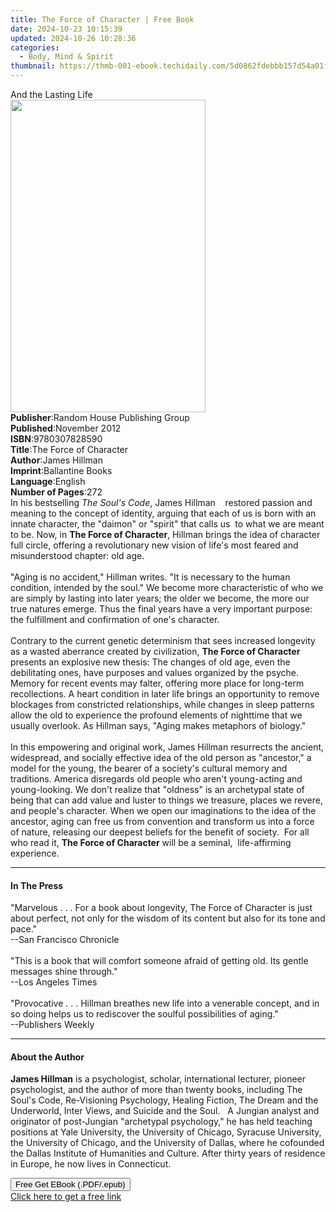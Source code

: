 ```yaml
---
title: The Force of Character | Free Book
date: 2024-10-23 10:15:39
updated: 2024-10-26 10:28:36
categories:
  - Body, Mind & Spirit
thumbnail: https://thmb-001-ebook.techidaily.com/5d0862fdebbb157d54a01ff55e47ec9f38d8c7513bfc8117f3e0ea2e39b36a2e.jpg
---
```

<main id="book-container">
  <div class="flex flex-col">
    <div class="book-brief flex-1 py-6 px-4 sm:p-6 md:py-10 md:px-8">
      <!-- brief-->
      <div class="book-brief-main">And the Lasting Life</div>
    </div>
    <div
      class="book-meta-info flex-1 grid gap-4 col-start-1 col-end-3 row-start-1 sm:mb-6 sm:grid-cols-4 lg:gap-6 lg:col-start-2 lg:row-end-6 lg:row-span-6 lg:mb-0"
    >
      <div
        class="book-meta-info-left place-content-center mt-4 p-4 text-sm leading-6 col-start-2 col-span-2 dark:text-slate-400"
      >
        <img
          class="w-full h-500 object-cover rounded-lg sm:h-255 sm:col-span-2 lg:col-span-full"
          src="https://img-001-ebook.techidaily.com/646494c8d9f00e205b2d2fe3002802e5a70cd28b760a54aa0e051a2e1aee58f5.jpg"
          alt=""
          width="312"
          height="500"
        />
      </div>
      <div
        class="book-meta-info-right mt-2 col-start-1 row-start-2 col-span-3 self-center"
      >
        <!-- meta data  -->
        <div class="flex flex-col px-4 md:px-8">
          <div class="flex-1">
            <strong>Publisher</strong>:<span class="px-2"
              >Random House Publishing Group</span
            >
          </div>
          <div class="flex-1">
            <strong>Published</strong>:<span class="px-2">November 2012</span>
          </div>
          <div class="flex-1">
            <strong>ISBN</strong>:<span class="px-2">9780307828590</span>
          </div>
          <div class="flex-1">
            <strong>Title</strong>:<span class="px-2"
              >The Force of Character</span
            >
          </div>
          <div class="flex-1">
            <strong>Author</strong>:<span class="px-2">James Hillman</span>
          </div>
          <div class="flex-1">
            <strong>Imprint</strong>:<span class="px-2">Ballantine Books</span>
          </div>
          <div class="flex-1">
            <strong>Language</strong>:<span class="px-2">English</span>
          </div>
          <div class="flex-1">
            <strong>Number of Pages</strong>:<span class="px-2">272</span>
          </div>
        </div>
      </div>
    </div>
    <div class="book-description flex-1 py-6 px-4 sm:p-6 md:py-10 md:px-8">
      <div class="book-description-main">
        <div accordion-content="" id="description">
          In his bestselling <i>The Soul's Code</i>, James
          Hillman&nbsp;&nbsp;&nbsp;&nbsp;restored passion and meaning to the
          concept of identity, arguing that each of us is born with an innate
          character, the "daimon" or "spirit" that calls us&nbsp;&nbsp;to what
          we are meant to be. Now, in <b>The Force of Character</b>, Hillman
          brings the idea of character full circle, offering a revolutionary new
          vision of life's most feared and misunderstood chapter: old age.<br />&nbsp;&nbsp;&nbsp;&nbsp;<br />
          "Aging is no accident," Hillman writes. "It is necessary to the human
          condition, intended by the soul." We become more characteristic of who
          we are simply by lasting into later years; the older we become, the
          more our true natures emerge. Thus the final years have a very
          important purpose: the fulfillment and confirmation of one's
          character.<br />&nbsp;&nbsp;&nbsp;&nbsp;&nbsp;&nbsp;<br />Contrary to
          the current genetic determinism that sees increased longevity as a
          wasted aberrance created by civilization,
          <b>The Force of Character</b> presents an explosive new thesis: The
          changes of old age, even the debilitating ones, have purposes and
          values organized by the psyche. Memory for recent events may falter,
          offering more place for long-term recollections. A heart condition in
          later life brings an opportunity to remove blockages from constricted
          relationships, while changes in sleep patterns allow the old to
          experience the profound elements of nighttime that we usually
          overlook. As Hillman says, "Aging makes metaphors of biology."<br />&nbsp;&nbsp;
          <br />In this empowering and original work, James Hillman resurrects
          the ancient, widespread, and socially effective idea of the old person
          as "ancestor," a model for the young, the bearer of a society's
          cultural memory and traditions. America disregards old people who
          aren't young-acting and young-looking. We don't realize that "oldness"
          is an archetypal state of being that can add value and luster to
          things we treasure, places we revere, and people's character. When we
          open our imaginations to the idea of the ancestor, aging can free us
          from convention and transform us into a force of nature, releasing our
          deepest beliefs for the benefit of society.&nbsp;&nbsp;For all who
          read it, <b>The Force of Character</b> will be a
          seminal,&nbsp;&nbsp;life-affirming experience.
        </div>
        <div class="accordion-fader"></div>
      </div>
    </div>
    <div class="book-excerpts flex-1 py-6 px-4 sm:p-6 md:py-10 md:px-8">
      <!-- excerpts-->
      <div class="book-excerpts-main">
        <hr />
        <h4 class="placeholder placeholder-heading">
          <span>In The Press</span>
        </h4>
        <p>
          "Marvelous . . . For a book about longevity, The Force of Character is
          just about perfect, not only for the wisdom of its content but also
          for its tone and pace."<br />--San Francisco Chronicle<br /><br />"This
          is a book that will comfort someone afraid of getting old. Its gentle
          messages shine through."<br />--Los Angeles Times<br /><br />"Provocative
          . . . Hillman breathes new life into a venerable concept, and in so
          doing helps us to rediscover the soulful possibilities of aging."<br />--Publishers
          Weekly
        </p>
      </div>
    </div>
    <div class="book-about-author flex-1 py-6 px-4 sm:p-6 md:py-10 md:px-8">
      <!-- about author-->
      <div class="book-main-author-main">
        <hr />
        <h4 class="placeholder placeholder-heading">
          <span>About the Author</span>
        </h4>
        <p>
          <b>James Hillman</b> is a psychologist, scholar, international
          lecturer, pioneer psychologist, and the author of more than twenty
          books, including The Soul's Code, Re-Visioning Psychology, Healing
          Fiction, The Dream and the Underworld, Inter Views, and Suicide and
          the Soul.&nbsp;&nbsp; A Jungian analyst and originator of post-Jungian
          "archetypal psychology," he has held teaching positions at Yale
          University, the University of Chicago, Syracuse University, the
          University of Chicago, and the University of Dallas, where he
          cofounded the Dallas Institute of Humanities and Culture. After thirty
          years of residence in Europe, he now lives in Connecticut.
        </p>
      </div>
    </div>
    <div class="book-free-get flex-1 py-6 px-4 sm:p-6 md:py-10 md:px-8">
      <button
        id="btn-free-get"
        class="bg-blue-500 hover:bg-blue-700 text-white font-bold py-2 px-4 rounded"
      >
        Free Get EBook (.PDF/.epub)
      </button>
      <div id="countdown-display" class="px-2 text-lg mt-2"></div>
      <a
        id="free-link"
        class="hidden bg-blue-500 hover:bg-blue-700 text-white font-bold py-2 px-4 rounded"
        href="https://www.ebooks.com/en-us/book/1043841/the-force-of-character/james-hillman/"
        target="_blank"
        >Click here to get a free link</a
      >
    </div>
    <script>
      let countdownTime = 0;
      let countdownInterval = null;
      document
        .getElementById('btn-free-get')
        .addEventListener('click', startCountdown);
      function startCountdown() {
        countdownTime = new Date().getTime() + 60000 * 3;
        countdownInterval = setInterval(updateCountdown, 1000);
        document.getElementById('btn-free-get').disabled = true;
        document
          .getElementById('btn-free-get')
          .classList.add('bg-gray-500', 'cursor-not-allowed');
      }
      function updateCountdown() {
        let currentTime = new Date().getTime();
        let timeLeft = countdownTime - currentTime;
        let secondsLeft = Math.floor(timeLeft / 1000);
        document.getElementById('countdown-display').innerHTML =
          `Remaining time: ${secondsLeft} seconds.`;
        if (secondsLeft <= 0) {
          clearInterval(countdownInterval);
          document.getElementById('btn-free-get').classList.add('hidden');
          document.getElementById('free-link').classList.remove('hidden');
          document.getElementById('countdown-display').innerHTML = '';
        }
      }
    </script>
  </div>
</main>

